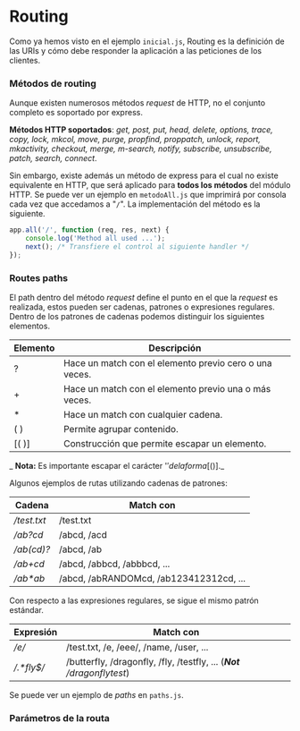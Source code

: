 # Routing

Como ya hemos visto en el ejemplo `inicial.js`, Routing es la definición de las URIs y cómo debe responder la aplicación a las peticiones de los clientes.

### Métodos de routing

Aunque existen numerosos métodos *request* de HTTP, no el conjunto completo es soportado por express.

**Métodos HTTP soportados**: *get, post, put, head, delete, options, trace, copy, lock, mkcol, move, purge, propfind, proppatch, unlock, report, mkactivity, checkout, merge, m-search, notify, subscribe, unsubscribe, patch, search, connect*.

Sin embargo, existe además un método de express para el cual no existe equivalente en HTTP, que será aplicado para **todos los métodos** del módulo HTTP. Se puede ver un ejemplo en `metodoAll.js` que imprimirá por consola cada vez que accedamos a "`/`". La implementación del método es la siguiente.

```javascript
app.all('/', function (req, res, next) {
    console.log('Method all used ...');
    next(); /* Transfiere el control al siguiente handler */
});
```

### Routes paths

El path dentro del método *request* define el punto en el que la *request* es realizada, estos pueden ser cadenas, patrones o expresiones regulares. Dentro de los patrones de cadenas podemos distinguir los siguientes elementos.

| Elemento  |  Descripción |  
|---|---|
| ?  | Hace un match con el elemento previo cero o una veces.  |
|  + | Hace un match con el elemento previo una o más veces. |
 | *  | Hace un match con cualquier cadena.  | 
|  ( ) | Permite agrupar contenido.  |  
| [( )] | Construcción que permite escapar un elemento. |
_ __Nota:__ Es importante escapar el carácter '$' de la forma [($)]._

Algunos ejemplos de rutas utilizando cadenas de patrones:

| Cadena | Match con|
|---|---|
| */test.txt* | /test.txt |
| */ab?cd* | /abcd, /acd |
| */ab(cd)?* | /abcd, /ab |
| */ab+cd* | /abcd, /abbcd, /abbbcd, ... |
| _/ab*ab_ | /abcd, /abRANDOMcd, /ab123412312cd, ... |

Con respecto a las expresiones regulares, se sigue el mismo patrón estándar.

| Expresión | Match con|
|---|---|
| */e/* | /test.txt, /e, /eee/, /name, /user, ... |
| _/.*fly$/_ | /butterfly, /dragonfly, /fly, /testfly, ... (_**Not** /dragonflytest_) |

Se puede ver un ejemplo de *paths* en `paths.js`.

### Parámetros de la routa